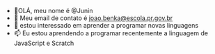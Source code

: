 - 👋OLÁ, meu nome é @Junin
- 👀 Meu email de contato é joao.benka@escola.pr.gov.br
- 🌱 estou interessado em aprender a programar novas linguagens
- 📫 Eu estou aprendendo a programar recentemente a linguagem de JavaScript e Scratch
<!---
juninxita/juninxita is a ✨ special ✨ repository because its `README.md` (this file) appears on your GitHub profile.
You can click the Preview link to take a look at your changes.
--->
